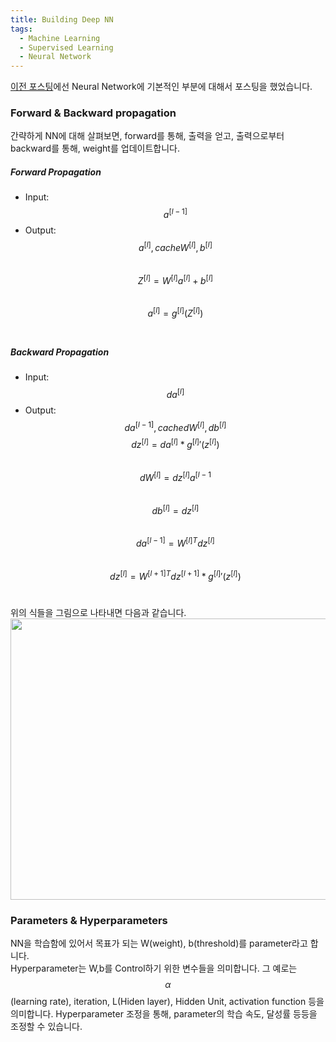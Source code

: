 ```yaml
---
title: Building Deep NN
tags:
  - Machine Learning
  - Supervised Learning
  - Neural Network
---
```


[이전 포스팅](https://nakkwan.github.io/2020/12/06/Neural_Network.html)에선 Neural Network에 기본적인 부분에 대해서 포스팅을 했었습니다. 
<!--more-->

### Forward & Backward propagation

간략하게 NN에 대해 살펴보면, forward를 통해, 출력을 얻고, 출력으로부터 backward를 통해, weight를 업데이트합니다.

##### Forward Propagation

- Input: $$a^{[l-1]}$$ 
- Output: $$a^{[l]}, cache W^{[l]}, b^{[l]}$$<br>
$$    Z^{[l]} = W^{[l]}a^{[l]} + b^{[l]}$$<br>
$$    a^{[l]} = g^{[l]}(Z^{[l]})$$<br>


##### Backward Propagation

- Input: $$da^{[l]}$$ 
- Output: $$da^{[l-1]}, cache dW^{[l]}, db^{[l]}$$
$$    dz^{[l]} = da^{[l]} * {g^{[l]}}'(z^{[l]})$$<br>
$$    dW^{[l]} = dz^{[l]}a^{[l-1}$$<br>
$$    db^{[l]} = dz^{[l]}$$<br>
$$    da^{[l-1]} = W^{[l]T}dz^{[l]}$$<br>
$$    dz^{[l]} = W^{[l+1]T}dz^{[l+1]} * {g^{[l]}}'(z^{[l]})$$<br>

위의 식들을 그림으로 나타내면 다음과 같습니다. <br>
<img src="https://user-images.githubusercontent.com/48177363/103478885-104daf00-4e0d-11eb-9865-94d72253f5cc.PNG" width="750" height="450">

### Parameters & Hyperparameters

NN을 학습함에 있어서 목표가 되는 W(weight), b(threshold)를 parameter라고 합니다. <br>
Hyperparameter는 W,b를 Control하기 위한 변수들을 의미합니다. 그 예로는 $$\alpha $$(learning rate), iteration, L(Hiden layer), Hidden Unit, activation function 등을 의미합니다. Hyperparameter 조정을 통해, parameter의 학습 속도, 달성률 등등을 조정할 수 있습니다.
